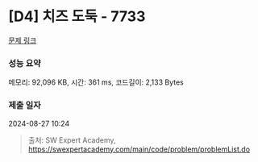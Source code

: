 # [D4] 치즈 도둑 - 7733 

[문제 링크](https://swexpertacademy.com/main/code/problem/problemDetail.do?contestProbId=AWrDOdQqRCUDFARG) 

### 성능 요약

메모리: 92,096 KB, 시간: 361 ms, 코드길이: 2,133 Bytes

### 제출 일자

2024-08-27 10:24



> 출처: SW Expert Academy, https://swexpertacademy.com/main/code/problem/problemList.do